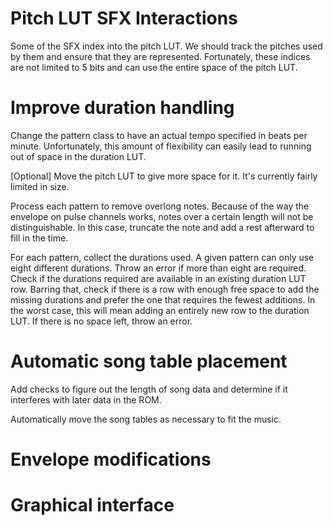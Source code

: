 # Pitch LUT SFX Interactions

Some of the SFX index into the pitch LUT.  We should track the pitches used by
them and ensure that they are represented.  Fortunately, these indices are not
limited to 5 bits and can use the entire space of the pitch LUT.

# Improve duration handling

Change the pattern class to have an actual tempo specified in beats per minute.
Unfortunately, this amount of flexibility can easily lead to running out of
space in the duration LUT.

[Optional] Move the pitch LUT to give more space for it.  It's currently fairly
limited in size.

Process each pattern to remove overlong notes.  Because of the way the envelope
on pulse channels works, notes over a certain length will not be
distinguishable.  In this case, truncate the note and add a rest afterward to
fill in the time.

For each pattern, collect the durations used.  A given pattern can only use
eight different durations.  Throw an error if more than eight are required.
Check if the durations required are available in an existing duration LUT row.
Barring that, check if there is a row with enough free space to add the missing
durations and prefer the one that requires the fewest additions.  In the worst
case, this will mean adding an entirely new row to the duration LUT.  If there
is no space left, throw an error.

# Automatic song table placement

Add checks to figure out the length of song data and determine if it interferes
with later data in the ROM.

Automatically move the song tables as necessary to fit the music.

# Envelope modifications

# Graphical interface
